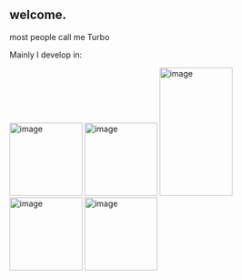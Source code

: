 ## welcome.

most people call me Turbo

Mainly I develop in: 

<img width="128" height="128" alt="image" src="https://github.com/user-attachments/assets/a301aa81-9730-4d92-a0d9-8899330aaa0a" />
<img width="128" height="128" alt="image" src="https://github.com/user-attachments/assets/3b715ec3-9309-41ea-902f-ca56ced2b071" />
<img width="128" height="225" alt="image" src="https://github.com/user-attachments/assets/7f2f0eaa-0fa1-4eef-9521-dd73c92aaf5a" />
<img width="128" height="128" alt="image" src="https://github.com/user-attachments/assets/47fddede-0d8a-4815-93b0-0b430b3ad858" />
<img width="128" height="128" alt="image" src="https://github.com/user-attachments/assets/65ead561-74df-4874-94b9-edb650dd8a90" />




